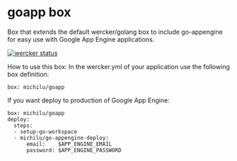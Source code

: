 # goapp box

Box that extends the default wercker/golang box to include go-appengine for easy use with Google App Engine applications.

[![wercker status](https://app.wercker.com/status/6491bd9bfdd500650f12b2a6454ff49f/m "wercker status")](https://app.wercker.com/project/bykey/6491bd9bfdd500650f12b2a6454ff49f)

How to use this box:
In the wercker.yml of your application use the following box definition:
```
box: michilu/goapp
```

If you want deploy to production of Google App Engine:
```
box: michilu/goapp
deploy:
  steps:
  - setup-go-workspace
  - michilu/go-appengine-deploy:
      email:    $APP_ENGINE_EMAIL
      password: $APP_ENGINE_PASSWORD
```
